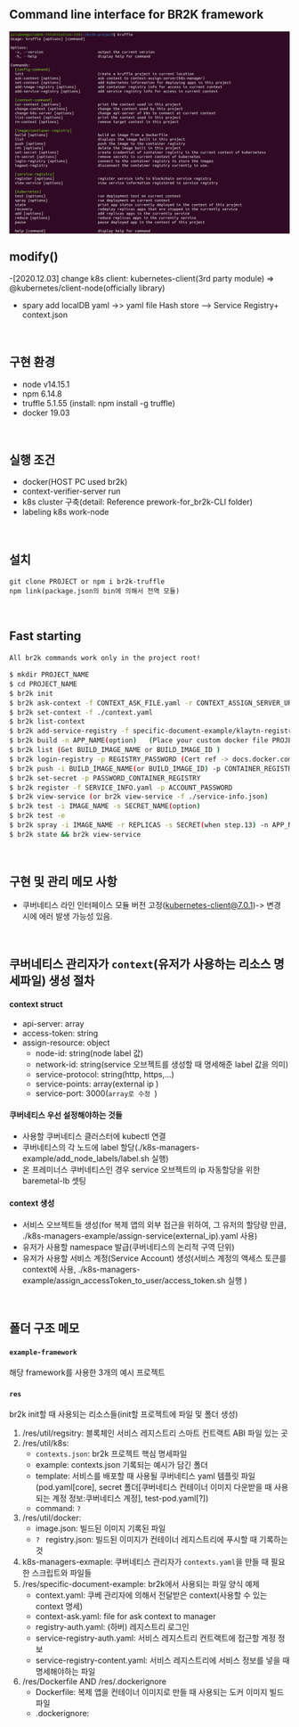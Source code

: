 ## Command line interface for BR2K framework

<img alt="br2k-app with br2k" src="./assets/main.png"  align="center"/>



## modify()
-[2020.12.03] change k8s client: kubernetes-client(3rd party module) => @kubernetes/client-node(officially library)
- spary add localDB yaml ->> yaml file Hash store --> Service Registry+ context.json

<br/>

## 구현 환경
- node v14.15.1
- npm 6.14.8
- truffle 5.1.55 (install: npm install -g truffle)
- docker 19.03

<br/>

## 실행 조건
- docker(HOST PC used br2k)
- context-verifier-server run
- k8s cluster 구축(detail: Reference prework-for_br2k-CLI folder)
- labeling k8s work-node

<br/>

## 설치
```
git clone PROJECT or npm i br2k-truffle
npm link(package.json의 bin에 의해서 전역 모듈)
```

<br/>

## Fast starting


`All br2k commands work only in the project root!`

```bash
$ mkdir PROJECT_NAME
$ cd PROJECT_NAME
$ br2k init
$ br2k ask-context -f CONTEXT_ASK_FILE.yaml -r CONTEXT_ASSIGN_SERVER_URL
$ br2k set-context -f ./context.yaml
$ br2k list-context
$ br2k add-service-registry -f specific-document-example/klaytn-registry-auth.yam
$ br2k build -n APP_NAME(option)   (Place your custom docker file PROJECT_ROOT/util/docker/ )
$ br2k list (Get BUILD_IMAGE_NAME or BUILD_IMAGE_ID )
$ br2k login-registry -p REGISTRY_PASSWORD (Cert ref -> docs.docker.com/engine.security/certificates/)
$ br2k push -i BUILD_IMAGE_NAME(or BUILD_IMAGE_ID) -p CONTAINER_REGISTRY_PROJECT
$ br2k set-secret -p PASSWORD_CONTAINER_REGISTRY
$ br2k register -f SERVICE_INFO.yaml -p ACCOUNT_PASSWORD
$ br2k view-service (or br2k view-service -f ./service-info.json)
$ br2k test -i IMAGE_NAME -s SECRET_NAME(option)
$ br2k test -e
$ br2k spray -i IMAGE_NAME -r REPLICAS -s SECRET(when step.13) -n APP_NAME
$ br2k state && br2k view-service
```

<br/>

## 구현 및 관리 메모 사항
- 쿠버네티스 라인 인터페이스 모듈 버전 고정(kubernetes-client@7.0.1)-> 변경 시에 에러 발생 가능성 있음.

<br/>

## 쿠버네티스 관리자가 `context`(유저가 사용하는 리소스 명세파일) 생성 절차


#### context struct
- api-server: array
- access-token: string
- assign-resource: object
   - node-id: string(node label 값)
   - network-id: string(service 오브젝트를 생성할 때 명세해준 label 값을 의미)
   - service-protocol: string(http, https,...)
   - service-points: array(external ip )
   - service-port: 3000(`array로 수정 `)


#### 쿠버네티스 우선 설정해야하는 것들
- 사용할 쿠버네티스 클러스터에 kubectl 연결
- 쿠버네티스의 각 노드에 label 할당(./k8s-managers-example/add_node_labels/label.sh 실행)
- 온 프레미너스 쿠버네티스인 경우 service 오브젝트의 ip 자동할당을 위한 baremetal-lb 셋팅

#### context 생성
- 서비스 오브젝트들 생성(for 복제 앱의 외부 접근을 위하여, 그 유저의 할당량 만큼, ./k8s-managers-example/assign-service(external_ip).yaml 사용)
- 유저가 사용할 namespace 발급(쿠버네티스의 논리적 구역 단위)
- 유저가 사용할 서비스 계정(Service Account) 생성(서비스 계정의 액세스 토큰를 context에 사용, ./k8s-managers-example/assign_accessToken_to_user/access_token.sh 실행 ) 


<br/>

## 폴더 구조 메모


#### ``example-framework``

해당 framework를 사용한 3개의 예시 프로젝트


#### ``res``

br2k init할 때 사용되는 리소스들(init할 프로젝트에 파일 및 폴더 생성)

1. /res/util/regsitry: 블록체인 서비스 레지스트리 스마트 컨트랙트 ABI 파일 있는 곳
2. /res/util/k8s:
    - ``contexts.json``: br2k 프로젝트 핵심 명세파일
    - example: contexts.json 기록되는 예시가 담긴 폴더 
    - template: 서비스를 배포할 때 사용될 쿠버네티스 yaml 템플릿 파일(pod.yaml[core], secret 폴더[쿠버네티스 컨테이너 이미지 다운받을 때 사용되는 계정 정보:쿠버네티스 계정], test-pod.yaml[?])
    - command: ``?``
3. /res/util/docker:
    - image.json: 빌드된 이미지 기록된 파일
    - ``? `` registry.json: 빌드된 이미지가 컨테이너 레지스트리에 푸시할 때 기록하는 것
4. k8s-managers-exmaple: 쿠버네티스 관리자가 ``contexts.yaml``을 만들 때 필요한 스크립트와 파일들
5. /res/specific-document-example: br2k에서 사용되는 파일 양식 예제
    - context.yaml: 쿠베 관리자에 의해서 전달받은 context(사용할 수 있는 context 명세) 
    - context-ask.yaml: file for ask context to manager
    - registry-auth.yaml: (하버) 레지스트리 로그인 
    - service-registry-auth.yaml: 서비스 레지스트리 컨트랙트에 접근할 계정 정보
    - service-registry-content.yaml: 서비스 레지스트리에 서비스 정보를 넣을 때 명세해야하는 파일
6. /res/Dockerfile AND /res/.dockerignore
    - Dockerfile: 복제 앱을 컨테이너 이미지로 만들 때 사용되는 도커 이미지 빌드 파일
    - .dockerignore: 


<br/>





